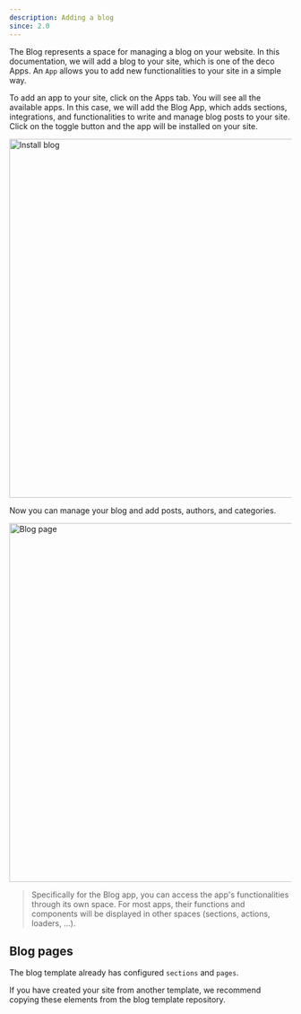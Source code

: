 ```yaml
---
description: Adding a blog
since: 2.0
---
```


The Blog represents a space for managing a blog on your website. In this documentation, we will add a blog to your site, which is one of the deco Apps. An `App` allows you to add new functionalities to your site in a simple way.

To add an app to your site, click on the Apps tab. You will see all the available apps. In this case, we will add the Blog App, which adds sections, integrations, and functionalities to write and manage blog posts to your site. Click on the toggle button and the app will be installed on your site.

<img width="640" alt="Install blog" src="/docs/cms-capabilities/blog/install-app.png">

Now you can manage your blog and add posts, authors, and categories.

<img width="640" alt="Blog page" src="/docs/cms-capabilities/blog/blog.png">

> Specifically for the Blog app, you can access the app's functionalities through its own space. For most apps, their functions and components will be displayed in other spaces (sections, actions, loaders, ...).

## Blog pages

The blog template already has configured `sections` and `pages`.

If you have created your site from another template, we recommend copying these elements from the blog template repository.
